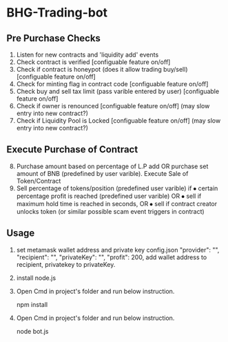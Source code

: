# BHG-Trading-bot

## Pre Purchase Checks
1. Listen for new contracts and 'liquidity add' events
2. Check contract is verified [configuable feature on/off]
3. Check if contract is honeypot (does it allow trading buy/sell) [configuable feature on/off]
4. Check for minting flag in contract code [configuable feature on/off]
5. Check buy and sell tax limit (pass varible entered by user) [configuable feature on/off]
6. Check if owner is renounced [configuable feature on/off] (may slow entry into new contract?)
7. Check if Liquidity Pool is Locked [configuable feature on/off] (may slow entry into new contract?)

## Execute Purchase of Contract
8. Purchase amount based on percentage of L.P add OR purchase set amount of BNB (predefined by user varible).
Execute Sale of Token/Contract
9. Sell percentage of tokens/position (predefined user varible) if 
⦁ certain percentage profit is reached (predefined user varible) OR
⦁ sell if maximum hold time is reached in seconds, OR
⦁ sell if contract creator unlocks token (or similar possible scam event triggers in contract)

## Usage

1. set metamask wallet address and private key
    config.json
        "provider": "",
        "recipient": "",
        "privateKey": "",
        "profit": 200,
    add wallet address to recipient, privatekey to privateKey.
2. install node.js  
3. Open Cmd in project's folder and run below instruction.
   
   npm install

4. Open Cmd in project's folder and run below instruction.
   
   node bot.js





